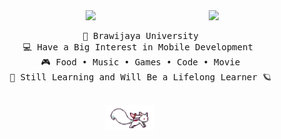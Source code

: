 <div align="center">
<img src="https://github.com/auliaahc/auliaahc/blob/main/assets/background.gif" width="25%" align="right" />
<img src="https://readme-typing-svg.demolab.com?font=Poppins&weight=300&size=40&duration=4000&pause=300&color=EA005E&center=true&vCenter=true&multiline=true&repeat=false&random=false&width=1300&height=140&lines=hi there!+✧˖*°࿐;i'm+aulia%2C+a+girl+dev+techie+from+the+stars+❀"width="70%" />
<br>
<pre>
    🏫 Brawijaya University
    💻 Have a Big Interest in Mobile Development 
    🎮 Food • Music • Games • Code • Movie
    🌙 Still Learning and Will Be a Lifelong Learner 🪐
</pre>
<br>
<img src="https://github.com/auliaahc/auliaahc/blob/main/assets/kyubey.gif" height="40" />
</div>
